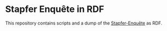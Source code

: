 # Stapfer Enquête in RDF

This repository contains scripts and a dump of the [Stapfer-Enquête](http://stapferenquete.ch/) as RDF.
